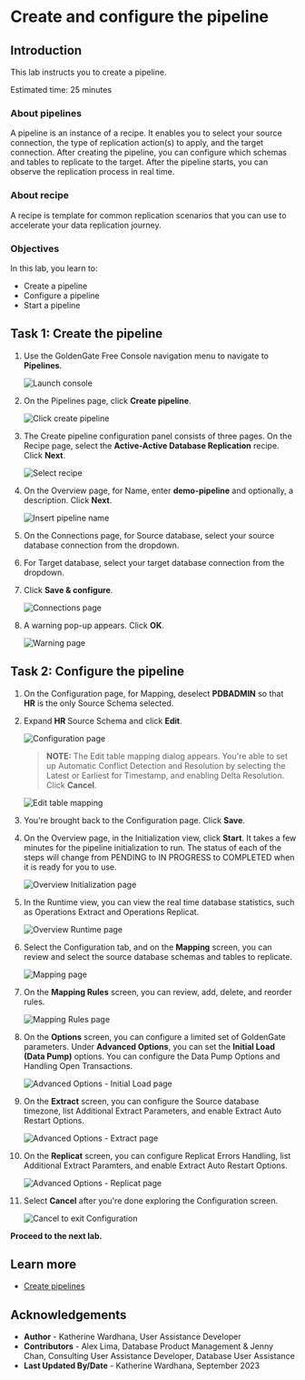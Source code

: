 # Create and configure the pipeline

## Introduction
This lab instructs you to create a pipeline. 

Estimated time: 25 minutes

### About pipelines
A pipeline is an instance of a recipe. It enables you to select your source connection, the type of replication action(s) to apply, and the target connection. After creating the pipeline, you can configure which schemas and tables to replicate to the target. After the pipeline starts, you can observe the replication process in real time. 

### About recipe
A recipe is template for common replication scenarios that you can use to accelerate your data replication journey.

### Objectives
In this lab, you learn to:
* Create a pipeline
* Configure a pipeline
* Start a pipeline

## Task 1: Create the pipeline

1. Use the GoldenGate Free Console navigation menu to navigate to **Pipelines**.

    ![Launch console](./images/01-01-pipeline.png " ")

2. On the Pipelines page, click **Create pipeline**.

    ![Click create pipeline](./images/01-02-create-pipeline.png " ")

3. The Create pipeline configuration panel consists of three pages. On the Recipe page, select the **Active-Active Database Replication** recipe. Click **Next**.

    ![Select recipe](./images/01-03-select-recipe.png " ")

4. On the Overview page, for Name, enter **demo-pipeline** and optionally, a description. Click **Next**.

    ![Insert pipeline name](./images/01-04-name-pipeline.png " ")

5. On the Connections page, for Source database, select your source database connection from the dropdown.

6. For Target database, select your target database connection from the dropdown.

7. Click **Save & configure**.

    ![Connections page](./images/01-07-select-connections.png " ")

9. A warning pop-up appears. Click **OK**.

    ![Warning page](./images/01-08-warning.png " ")


## Task 2: Configure the pipeline

1. On the Configuration page, for Mapping, deselect **PDBADMIN** so that **HR** is the only Source Schema selected. 

2. Expand **HR** Source Schema and click **Edit**. 

    ![Configuration page](./images/02-01-configuration-save.png " ")

    > **NOTE:** The Edit table mapping dialog appears. You're able to set up Automatic Conflict Detection and Resolution by selecting the Latest or Earliest for Timestamp, and enabling Delta Resolution. Click **Cancel**.

    ![Edit table mapping](./images/02-02-edit-table-mapping.png " ")

3. You're brought back to the Configuration page. Click **Save**.

4.  On the Overview page, in the Initialization view, click **Start**. It takes a few minutes for the pipeline initialization to run. The status of each of the steps will change from PENDING to IN PROGRESS to COMPLETED when it is ready for you to use.

    ![Overview Initialization page](./images/02-04-overview-start.png " ")

5.  In the Runtime view, you can view the real time database statistics, such as Operations Extract and Operations Replicat. 

    ![Overview Runtime page](./images/02-05-overview-runtime.png " ")

6. Select the Configuration tab, and on the **Mapping** screen, you can review and select the source database schemas and tables to replicate.

    ![Mapping page](./images/02-06-mapping.png " ")

7. On the **Mapping Rules** screen, you can review, add, delete, and reorder rules.

    ![Mapping Rules page](./images/02-07-mapping-rules.png " ")

8. On the **Options** screen, you can configure a limited set of GoldenGate parameters. Under **Advanced Options**, you can set the **Initial Load (Data Pump)** options. You can configure the Data Pump Options and Handling Open Transactions. 


    ![Advanced Options - Initial Load page](./images/02-08-initial-load.png " ")

9. On the **Extract** screen, you can configure the Source database timezone, list Additional Extract Parameters, and enable Extract Auto Restart Options.

    ![Advanced Options - Extract page](./images/02-09-extract.png " ")

10. On the **Replicat** screen, you can configure Replicat Errors Handling, list Additional Extract Paramters, and enable Extract Auto Restart Options.

    ![Advanced Options - Replicat page](./images/02-10-replicat.png " ")

9. Select **Cancel** after you're done exploring the Configuration screen. 

    ![Cancel to exit Configuration](./images/02-11-cancel.png " ")


**Proceed to the next lab.**

## Learn more

* [Create pipelines](https://docs-uat.us.oracle.com/en/middleware/goldengate/free/21/uggfe/create-pipelines.html#GUID-F8027670-E92C-4187-B312-D9532729CC8F)

## Acknowledgements
* **Author** - Katherine Wardhana, User Assistance Developer
* **Contributors** -  Alex Lima, Database Product Management & Jenny Chan, Consulting User Assistance Developer, Database User Assistance
* **Last Updated By/Date** - Katherine Wardhana, September 2023
